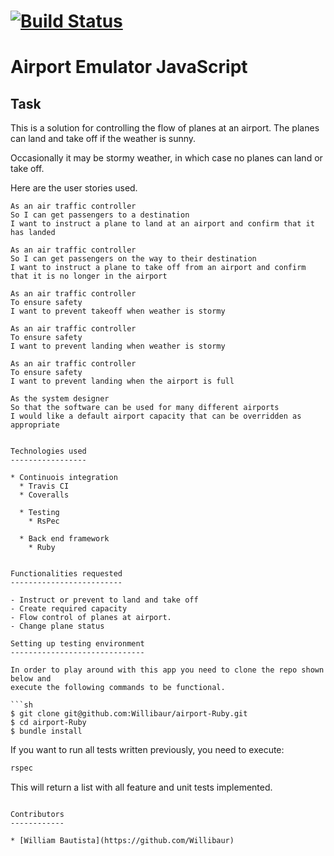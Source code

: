 [![Build Status](https://travis-ci.org/Willibaur/airport-Ruby.svg?branch=master)](https://travis-ci.org/Willibaur/airport-Ruby)
=================

Airport Emulator JavaScript
=================

Task
-----

This is a solution for controlling the flow of planes at an airport. The planes can land and take off if the weather is sunny.

Occasionally it may be stormy weather, in which case no planes can land or take off.  

Here are the user stories used.

```
As an air traffic controller
So I can get passengers to a destination
I want to instruct a plane to land at an airport and confirm that it has landed

As an air traffic controller
So I can get passengers on the way to their destination
I want to instruct a plane to take off from an airport and confirm that it is no longer in the airport

As an air traffic controller
To ensure safety
I want to prevent takeoff when weather is stormy

As an air traffic controller
To ensure safety
I want to prevent landing when weather is stormy

As an air traffic controller
To ensure safety
I want to prevent landing when the airport is full

As the system designer
So that the software can be used for many different airports
I would like a default airport capacity that can be overridden as appropriate


Technologies used
-----------------

* Continuois integration
  * Travis CI
  * Coveralls

  * Testing
    * RsPec

  * Back end framework
    * Ruby


Functionalities requested
-------------------------

- Instruct or prevent to land and take off
- Create required capacity
- Flow control of planes at airport.
- Change plane status

Setting up testing environment
------------------------------

In order to play around with this app you need to clone the repo shown below and
execute the following commands to be functional.

```sh
$ git clone git@github.com:Willibaur/airport-Ruby.git
$ cd airport-Ruby
$ bundle install
```

If you want to run all tests written previously, you need to execute:

```sh
rspec
```

This will return a list with all feature and unit tests implemented.


```

Contributors
------------

* [William Bautista](https://github.com/Willibaur)
